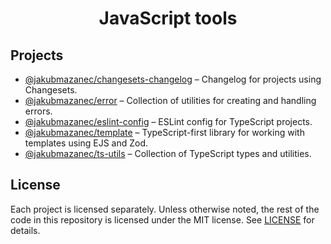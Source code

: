 <div align="center">

# JavaScript tools

</div>

## Projects

- [@jakubmazanec/changesets-changelog](./packages/changesets-changelog) – Changelog for projects
  using Changesets.
- [@jakubmazanec/error](./packages/error) – Collection of utilities for creating and handling
  errors.
- [@jakubmazanec/eslint-config](./packages/eslint-config) – ESLint config for TypeScript projects.
- [@jakubmazanec/template](./packages/template) – TypeScript-first library for working with
  templates using EJS and Zod.
- [@jakubmazanec/ts-utils](./packages/ts-utils) – Collection of TypeScript types and utilities.

## License

Each project is licensed separately. Unless otherwise noted, the rest of the code in this repository
is licensed under the MIT license. See [LICENSE](./LICENSE.md) for details.
